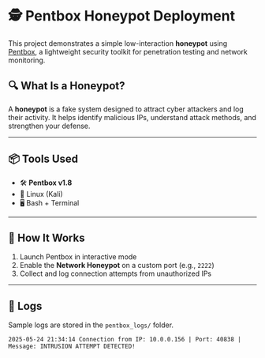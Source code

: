 # 🕵️ Pentbox Honeypot Deployment

This project demonstrates a simple low-interaction **honeypot** using [Pentbox](https://github.com/technicaldada/pentbox), a lightweight security toolkit for penetration testing and network monitoring.

## 🔍 What Is a Honeypot?

A **honeypot** is a fake system designed to attract cyber attackers and log their activity. It helps identify malicious IPs, understand attack methods, and strengthen your defense.

---

## 📦 Tools Used

- 🛠️ **Pentbox v1.8**
- 🐧 Linux (Kali)
- 🖥️ Bash + Terminal

---

## 🚀 How It Works

1. Launch Pentbox in interactive mode
2. Enable the **Network Honeypot** on a custom port (e.g., `2222`)
3. Collect and log connection attempts from unauthorized IPs

---

## 📂 Logs

Sample logs are stored in the `pentbox_logs/` folder.

```log
2025-05-24 21:34:14 Connection from IP: 10.0.0.156 | Port: 40838 | Message: INTRUSION ATTEMPT DETECTED!
